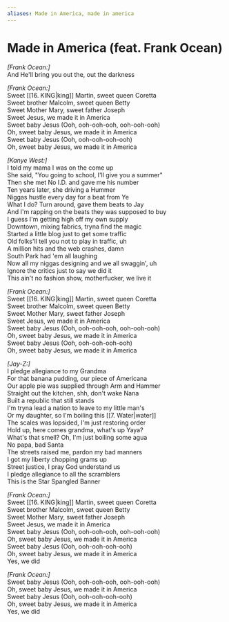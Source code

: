 ```yaml
---
aliases: Made in America, made in america
---
```


# Made in America (feat. Frank Ocean)

_[Frank Ocean:]_  
And He'll bring you out the, out the darkness  

_[Frank Ocean:]_  
Sweet [[16. KING|king]] Martin, sweet queen Coretta  
Sweet brother Malcolm, sweet queen Betty  
Sweet Mother Mary, sweet father Joseph  
Sweet Jesus, we made it in America  
Sweet baby Jesus (Ooh, ooh-ooh-ooh, ooh-ooh-ooh)  
Oh, sweet baby Jesus, we made it in America  
Sweet baby Jesus (Ooh, ooh-ooh-ooh-ooh)  
Oh, sweet baby Jesus, we made it in America  

_[Kanye West:]_  
I told my mama I was on the come up  
She said, "You going to school, I'll give you a summer"  
Then she met No I.D. and gave me his number  
Ten years later, she driving a Hummer  
Niggas hustle every day for a beat from Ye  
What I do? Turn around, gave them beats to Jay  
And I'm rapping on the beats they was supposed to buy  
I guess I'm getting high off my own supply  
Downtown, mixing fabrics, tryna find the magic  
Started a little blog just to get some traffic  
Old folks'll tell you not to play in traffic, uh  
A million hits and the web crashes, damn  
South Park had 'em all laughing  
Now all my niggas designing and we all swaggin', uh  
Ignore the critics just to say we did it  
This ain't no fashion show, motherfucker, we live it  

_[Frank Ocean:]_  
Sweet [[16. KING|king]] Martin, sweet queen Coretta  
Sweet brother Malcolm, sweet queen Betty  
Sweet Mother Mary, sweet father Joseph  
Sweet Jesus, we made it in America  
Sweet baby Jesus (Ooh, ooh-ooh-ooh, ooh-ooh-ooh)  
Oh, sweet baby Jesus, we made it in America  
Sweet baby Jesus (Ooh, ooh-ooh-ooh-ooh)  
Oh, sweet baby Jesus, we made it in America  

_[Jay-Z:]_  
I pledge allegiance to my Grandma  
For that banana pudding, our piece of Americana  
Our apple pie was supplied through Arm and Hammer  
Straight out the kitchen, shh, don't wake Nana  
Built a republic that still stands  
I'm tryna lead a nation to leave to my little man's  
Or my daughter, so I'm boiling this [[7. Water|water]]  
The scales was lopsided, I'm just restoring order  
Hold up, here comes grandma, what's up Yaya?  
What's that smell? Oh, I'm just boiling some agua  
No papa, bad Santa  
The streets raised me, pardon my bad manners  
I got my liberty chopping grams up  
Street justice, I pray God understand us  
I pledge allegiance to all the scramblers  
This is the Star Spangled Banner  

_[Frank Ocean:]_  
Sweet [[16. KING|king]] Martin, sweet queen Coretta  
Sweet brother Malcolm, sweet queen Betty  
Sweet Mother Mary, sweet father Joseph  
Sweet Jesus, we made it in America  
Sweet baby Jesus (Ooh, ooh-ooh-ooh, ooh-ooh-ooh)  
Oh, sweet baby Jesus, we made it in America  
Sweet baby Jesus (Ooh, ooh-ooh-ooh-ooh)  
Oh, sweet baby Jesus, we made it in America  
Yes, we did  

_[Frank Ocean:]_  
Sweet baby Jesus (Ooh, ooh-ooh-ooh, ooh-ooh-ooh)  
Oh, sweet baby Jesus, we made it in America  
Sweet baby Jesus (Ooh, ooh-ooh-ooh-ooh)  
Oh, sweet baby Jesus, we made it in America  
Yes, we did
